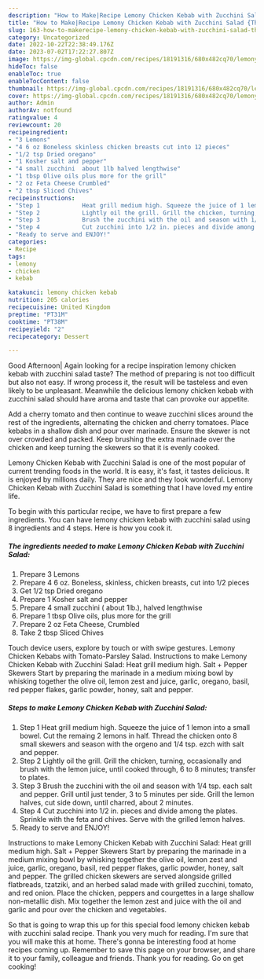 ```yaml
---
description: "How to Make|Recipe Lemony Chicken Kebab with Zucchini Salad {That is Delicious"
title: "How to Make|Recipe Lemony Chicken Kebab with Zucchini Salad {That is Delicious"
slug: 163-how-to-makerecipe-lemony-chicken-kebab-with-zucchini-salad-that-is-delicious
category: Uncategorized
date: 2022-10-22T22:38:49.176Z
date: 2023-07-02T17:22:27.807Z
image: https://img-global.cpcdn.com/recipes/18191316/680x482cq70/lemony-chicken-kebab-with-zucchini-salad-recipe-main-photo.jpg
hideToc: false
enableToc: true
enableTocContent: false
thumbnail: https://img-global.cpcdn.com/recipes/18191316/680x482cq70/lemony-chicken-kebab-with-zucchini-salad-recipe-main-photo.jpg
cover: https://img-global.cpcdn.com/recipes/18191316/680x482cq70/lemony-chicken-kebab-with-zucchini-salad-recipe-main-photo.jpg
author: Admin
authorAv: notfound
ratingvalue: 4
reviewcount: 20
recipeingredient:
- "3 Lemons"
- "4 6 oz Boneless skinless chicken breasts cut into 12 pieces"
- "1/2 tsp Dried oregano"
- "1 Kosher salt and pepper"
- "4 small zucchini  about 1lb halved lengthwise"
- "1 tbsp Olive oils plus more for the grill"
- "2 oz Feta Cheese Crumbled"
- "2 tbsp Sliced Chives"
recipeinstructions:
- "Step 1            Heat grill medium high. Squeeze the juice of 1 lemon into a small bowel. Cut the remaing 2 lemons in half. Thread the chicken onto 8 small skewers and season with the orgeno and 1/4 tsp. ezch with salt and pepper."
- "Step 2            Lightly oil the grill. Grill the chicken, turning, occasionally and brush with the lemon juice, until cooked through, 6 to 8 minutes; transfer to plates."
- "Step 3            Brush the zucchini with the oil and season with 1/4 tsp. each salt and pepper. Grill until just tender, 3 to 5 minutes per side. Grill the lemon halves, cut side down, until charred, about 2 minutes."
- "Step 4            Cut zucchini into 1/2 in. pieces and divide among the plates. Sprinkle with the feta and chives. Serve with the grilled lemon halves."
- "Ready to serve and ENJOY!"
categories:
- Recipe
tags:
- lemony
- chicken
- kebab

katakunci: lemony chicken kebab 
nutrition: 205 calories
recipecuisine: United Kingdom
preptime: "PT31M"
cooktime: "PT38M"
recipeyield: "2"
recipecategory: Dessert

---
```



Good Afternoon| Again looking for a recipe inspiration lemony chicken kebab with zucchini salad taste? The method of preparing is not too difficult but also not easy. If wrong process it, the result will be tasteless and even likely to be unpleasant. Meanwhile the delicious lemony chicken kebab with zucchini salad should have aroma and taste that can provoke our appetite.





Add a cherry tomato and then continue to weave zucchini slices around the rest of the ingredients, alternating the chicken and cherry tomatoes. Place kebabs in a shallow dish and pour over marinade. Ensure the skewer is not over crowded and packed. Keep brushing the extra marinade over the chicken and keep turning the skewers so that it is evenly cooked.

Lemony Chicken Kebab with Zucchini Salad is one of the most popular of current trending foods in the world. It is easy, it's fast, it tastes delicious. It is enjoyed by millions daily. They are nice and they look wonderful. Lemony Chicken Kebab with Zucchini Salad is something that I have loved my entire life.


To begin with this particular recipe, we have to first prepare a few ingredients. You can have lemony chicken kebab with zucchini salad using 8 ingredients and 4 steps. Here is how you cook it.

<!--inarticleads1-->

##### The ingredients needed to make Lemony Chicken Kebab with Zucchini Salad:

1. Prepare 3 Lemons
1. Prepare 4 6 oz. Boneless, skinless, chicken breasts, cut into 1/2 pieces
1. Get 1/2 tsp Dried oregano
1. Prepare 1 Kosher salt and pepper
1. Prepare 4 small zucchini ( about 1lb.), halved lengthwise
1. Prepare 1 tbsp Olive oils, plus more for the grill
1. Prepare 2 oz Feta Cheese, Crumbled
1. Take 2 tbsp Sliced Chives


Touch device users, explore by touch or with swipe gestures. Lemony Chicken Kebabs with Tomato-Parsley Salad. Instructions to make Lemony Chicken Kebab with Zucchini Salad: Heat grill medium high. Salt + Pepper Skewers Start by preparing the marinade in a medium mixing bowl by whisking together the olive oil, lemon zest and juice, garlic, oregano, basil, red pepper flakes, garlic powder, honey, salt and pepper. 

<!--inarticleads2-->

##### Steps to make Lemony Chicken Kebab with Zucchini Salad:

1. Step 1            Heat grill medium high. Squeeze the juice of 1 lemon into a small bowel. Cut the remaing 2 lemons in half. Thread the chicken onto 8 small skewers and season with the orgeno and 1/4 tsp. ezch with salt and pepper.
1. Step 2            Lightly oil the grill. Grill the chicken, turning, occasionally and brush with the lemon juice, until cooked through, 6 to 8 minutes; transfer to plates.
1. Step 3            Brush the zucchini with the oil and season with 1/4 tsp. each salt and pepper. Grill until just tender, 3 to 5 minutes per side. Grill the lemon halves, cut side down, until charred, about 2 minutes.
1. Step 4            Cut zucchini into 1/2 in. pieces and divide among the plates. Sprinkle with the feta and chives. Serve with the grilled lemon halves.
1. Ready to serve and ENJOY!

Instructions to make Lemony Chicken Kebab with Zucchini Salad: Heat grill medium high. Salt + Pepper Skewers Start by preparing the marinade in a medium mixing bowl by whisking together the olive oil, lemon zest and juice, garlic, oregano, basil, red pepper flakes, garlic powder, honey, salt and pepper. The grilled chicken skewers are served alongside grilled flatbreads, tzatziki, and an herbed salad made with grilled zucchini, tomato, and red onion. Place the chicken, peppers and courgettes in a large shallow non-metallic dish. Mix together the lemon zest and juice with the oil and garlic and pour over the chicken and vegetables. 

So that is going to wrap this up for this special food lemony chicken kebab with zucchini salad recipe. Thank you very much for reading. I'm sure that you will make this at home. There's gonna be interesting food at home recipes coming up. Remember to save this page on your browser, and share it to your family, colleague and friends. Thank you for reading. Go on get cooking!
